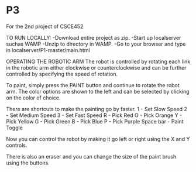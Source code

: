 # P3
For the 2nd project of CSCE452

TO RUN LOCALLY:
-Download entire project as zip.
-Start up localserver suchas WAMP
-Unzip to directory in WAMP.
-Go to your browser and type in localserver/P1-master/main.html

OPERATING THE ROBOTIC ARM
The robot is controlled by rotating each link in the robotic arm either clockwise or counterclockwise and
can be further controlled by specifying the speed of rotation.

To paint, simply press the PAINT button and continue to rotate the robot arm.
The color options are shown to the left and can be selected by clicking on the color of choice.

There are shortcuts to make the painting go by faster.
1 - Set Slow Speed
2 - Set Medium Speed
3 - Set Fast Speed
R - Pick Red
O - Pick Orange
Y - Pick Yellow
G - Pick Green
B - Pick Blue
P - Pick Purple
Space bar - Paint Toggle

Now you can control the robot by making it go left or right using the X and Y controls. 

There is also an eraser and you can change the size of the paint brush using the buttons. 
